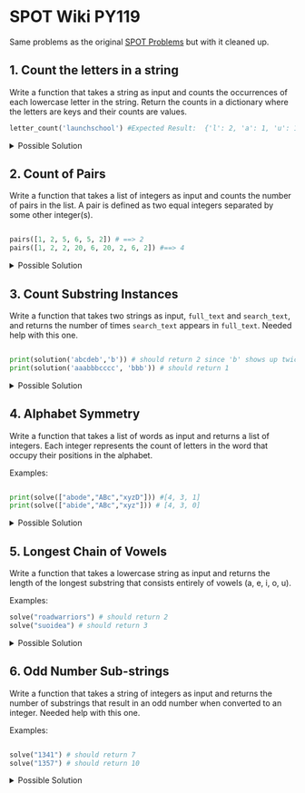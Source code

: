 # SPOT Wiki PY119

Same problems as the original [SPOT Problems](https://github.com/The-SPOT-Hub/SPOT-Wiki/blob/main/Lesson%20Materials%20%26%20Code/PY110/Python110_ProblemSets.md) but with it cleaned up.

## 1. Count the letters in a string

Write a function that takes a string as input and counts the occurrences of each
lowercase letter in the string. Return the counts in a dictionary where the
letters are keys and their counts are values.

```python
letter_count('launchschool') #Expected Result:  {'l': 2, 'a': 1, 'u': 1, 'n': 1, 'c': 2, 'h': 2, 's': 1, 'o': 2}
```

<details>
<summary>Possible Solution</summary>

```python
def letter_count(input_string):
    result = {}
    working = [character for character in input_string]
    for character in working:
        result[character] = result.get(character, 0) + 1
    return result
```

</details>

## 2. Count of Pairs

Write a function that takes a list of integers as input and counts the number of
pairs in the list. A pair is defined as two equal integers separated by some
other integer(s).

```python

pairs([1, 2, 5, 6, 5, 2]) # ==> 2
pairs([1, 2, 2, 20, 6, 20, 2, 6, 2]) #==> 4

```

<details>
<summary>Possible Solution</summary>

```python

def pairs(lst):
    temp = []
    for i in range(len(lst)-1):
        if lst[i] not in temp:
            temp.append(lst[i])
        elif lst[i] == lst[i-1]:
            temp.append(lst[i])
        else:
            continue
    return len(lst) - len(temp)
```
</details>

## 3. Count Substring Instances

Write a function that takes two strings as input, `full_text` and `search_text`, and returns the number of times `search_text` appears in `full_text`. Needed help with this one. 

```python

print(solution('abcdeb','b')) # should return 2 since 'b' shows up twice
print(solution('aaabbbcccc', 'bbb')) # should return 1

```

<details>
<summary>Possible Solution</summary>

```python
def solution(full_text, search_text):
    return full_text.count(search_text)
```

</details>

## 4. Alphabet Symmetry

Write a function that takes a list of words as input and returns a list of integers. Each integer represents the count of letters in the word that occupy their positions in the alphabet.

Examples:

```python

print(solve(["abode","ABc","xyzD"])) #[4, 3, 1]
print(solve(["abide","ABc","xyz"])) # [4, 3, 0]

```

<details>
<summary>Possible Solution</summary>

```python

def solve(lst):

    alpha_positions = {
    "a": 1,
    "b": 2,
    "c": 3,
    "d": 4,
    "e": 5,
    "f": 6,
    "g": 7,
    "h": 8,
    "i": 9,
    "j": 10,
    "k": 11,
    "l": 12,
    "m": 13,
    "n": 14,
    "o": 15,
    "p": 16,
    "q": 17,
    "r": 18,
    "s": 19,
    "t": 20,
    "u": 21,
    "v": 22,
    "w": 23,
    "x": 24,
    "y": 26,
    "z": 26
}
    result = []
   
    for string in lst:
        count = 0
        for index, char in enumerate(string.casefold()):
            if index + 1 == alpha_positions.get(char):
                count += 1
        result.append(count)
    return result
```

</details>


## 5. Longest Chain of Vowels

Write a function that takes a lowercase string as input and returns the length of the longest substring that consists entirely of vowels (a, e, i, o, u).

Examples:

```python
solve("roadwarriors") # should return 2
solve("suoidea") # should return 3
```

<details>
<summary>Possible Solution</summary>

```python
def solve(input_string):
    temp = []
    vowels = ['a', 'e', 'i', 'o', 'u']
    for i in range(len(input_string) - 1):
        count = 0
        if input_string[i] in vowels and input_string[i+1] in vowels:
            count += 1
            temp.append(count)
        else:
            continue
    return sum(temp)

print(solve("roadwarriors"))# should return 2
print(solve("suoidea"))# should return 3
```

</details>

## 6. Odd Number Sub-strings

Write a function that takes a string of integers as input and returns the number of substrings that result in an odd number when converted to an integer. Needed help with this one.

Examples:

```python

solve("1341") # should return 7
solve("1357") # should return 10

```

<details>
<summary>Possible Solution</summary>

```python

def solve(string):

    temp = []
    for i in range(len(string)):
        for j in range(i, len(string)):
            substring = string[i:j+1]
            if int(substring) % 2 == 1:
                temp.append(substring)
    return len(temp)

print(solve("1341")) #7
print(solve("1357")) #10

```

## 7. The Nth Char

Write a function that takes a list of words and constructs a new word by concatenating the `nth` letter from each word, where `n` is the position of the word in the list.

Example:

```python
nth_char(['yoda', 'best', 'has']) # should return 'yes'
```

<details>
<summary>Possible Solution</summary>

```python

def nth_char(lst):
    new_string = ''
    for index, element in enumerate(lst):
        new_string += element[index]
    return new_string


print(nth_char(['yoda', 'best', 'has'])) # 'yes'
```

</details>

## 8. Smallest Substring Repeat

Write a function that takes a non-empty string `s` as input and finds the minimum substring `t` and the maximum number `k`, such that the entire string `s` is equal to `t` repeated `k` times. Had no idea with this one.

Examples:

```python
print(f("ababab")) # should return ["ab", 3]
```

<details>
<summary>Possible Solution</summary>

```python

def smallest_substring(s):
    n = len(s)
    for i in range(1, n + 1):
        t = s[:i]
        k = n // i
        if t * k == s:
            return [t, k]
    # If no substring found, s itself is the answer
    return [s, 1]

# Example usage:
print(smallest_substring("ababab"))  # Output: ['ab', 3]
print(smallest_substring("aaaaaa"))  # Output: ['a', 6]
print(smallest_substring("abcabcabc"))  # Output: ['abc', 3]
print(smallest_substring("abcdef")) 
```
</details>

## 9. Typoglycemia Generator

Write a function that generates text following a pattern where:
1) the first and last characters of each word remain in their original place
2) characters between the first and last characters are sorted alphabetically
3) punctuation should remain at the same place as it started

Revisit this one!

Examples:
```python
scramble_words('professionals') #'paefilnoorsss'
scramble_words("you've gotta dance like there's nobody watching, love like you'll never be hurt, sing like there's nobody listening, and live like it's heaven on earth.") #"you've gotta dacne like teehr's nbdooy wachintg, love like ylo'ul neevr be hrut, sing like teehr's nbdooy leiinnstg, and live like it's haeevn on earth."
```

<details>
<summary>Possible Solution</summary>

```python
def get_special_char(word):
    special_char = "" 
    for char in word:
        if not char.isalnum():
            special_char = char
    return special_char

def get_special_char_index(word, special_char):
    return word.index(special_char)

def clean_word(word):
    cleaned_word = ""
    for char in word:
        if char.isalnum():
            cleaned_word += char

    return cleaned_word


def process_word(word):
    if len(word) < 4:
        return word
    elif word.isalnum():
            beginning, middle, end = word[0], word[1:-1], word[-1]
            sorted_middle = sorted(list(middle))
            word = list(beginning) + sorted_middle + list(end)
            return "".join(word)
    elif not word.isalnum():
        special_char = get_special_char(word)
        special_char_idx = get_special_char_index(word, special_char)
        cleaned_word = clean_word(word)
        beginning = list(cleaned_word[0])
        middle = list(cleaned_word[1:-1])
        end = list(cleaned_word[-1])
        sorted_middle = sorted(middle)
        word = beginning + sorted_middle + end
        word.insert(special_char_idx, special_char)
        return "".join(word)
            
def scramble_words(s):
    if " " not in s:
        result = process_word(s)
        return result
    else:
        list_of_words = s.split(" ")
        result = []
        for one_word in list_of_words:
            processed_word = process_word(one_word)
            result.append(processed_word)
        
        return " ".join(result)
```
</details>

## 10. Most Frequent Words

Write a function that, given a string of text, returns a list of the top-3 most
occurring words, in descending order of the number of occurrences.

Assumptions:
- A word is a string of letters (A to Z) optionally containing one or more apostrophes (').
- Matches should be case-insensitive.
- Ties may be broken arbitrarily.
- If a text contains fewer than three unique words, then either the top-2 or top-1 words should be returned, or an empty list if a text contains no words.

Examples:

```python

top_3_words(" , e .. ") # ["e"]
top_3_words(" ... ") # []
top_3_words(" ' ") # []
top_3_words(" ''' ") # []
top_3_words("""In a village of La Mancha, the name of which I have no desire to call to
mind, there lived not long since one of those gentlemen that keep a lance
in the lance-rack, an old buckler, a lean hack, and a greyhound for
coursing. An olla of rather more beef than mutton, a salad on most
nights, scraps on Saturdays, lentils on Fridays, and a pigeon or so extra
on Sundays, made away with three-quarters of his income.""") # should return ["a", "of", "on"]
```
<details>
<summary>Possible Solution</summary>

```python
def make_dictionary(input_string):
    to_count = []
    counts = {}
    split_elements = input_string.split()
    
    for element in split_elements:
        if element.isalpha():
            to_count.append(element)

    for element in to_count:
        if element not in counts:
            counts[element] = 1
        else:
            counts[element] += 1
    return counts

def top_3_words(counts):
    final = []
    count_dicts = make_dictionary(counts) 
    if not count_dicts:
        return []
    for _ in range(3):
        if len(count_dicts) == 1:
            for key in count_dicts.keys():
                final.append(key)
            break
        else:
            max_counts = max(count_dicts, key=count_dicts.get) #This line was hard but everything else was ok.
            final.append(max_counts)
            count_dicts.pop(max_counts)
    return final

print(top_3_words(" , e .. ")) # ["e"]
print(top_3_words("hi how are you hi how hi"))
print(top_3_words(" ... ")) # []
print(top_3_words(" ' ")) # []
print(top_3_words(" ''' ")) # []
print(top_3_words("""In a village of La Mancha, the name of which I have no desire to call to mind, there lived not long since one of those gentlemen that keep a lance in the lance-rack, an old buckler, 
a lean hack, and a greyhound for coursing. An olla of rather more beef than mutton, a salad on most nights, scraps on Saturdays, lentils on Fridays, and a pigeon or so extra on Sundays, made away with three-quarters of his income.""")) # should return ["a", "of", "on"]
```

</details>

## 11. Extract the domain name from a URL

Write a function that, given a URL as a string, parses out just the domain name and returns it.

Examples:

```python

domain_name("http://github.com/carbonfive/raygun") # should return "github"
domain_name("https://www.cnet.com") # should return "cnet"
```

<details>
<summary>Possible Solution</summary>

```python
def domain_name(input_string):
    half_way = strip_prefix(input_string)
    final = strip_suffix(half_way)
    return final

def strip_prefix(input_string):
    prefixes = ["http://", "https://www."]
    for prefix in prefixes:
        if input_string.startswith(prefix):
            half_cleaned = input_string.removeprefix(prefix)
    return half_cleaned

def strip_suffix(half_clean_string):
    listed = half_clean_string.split(".")
    return listed[0]

print(domain_name("http://github.com/carbonfive/raygun")) # should return "github"
print(domain_name("https://www.cnet.com")) # should return "cnet"
```
</details>

## 12. Detect the Pangram
A pangram is a sentence that contains every single letter of the alphabet at least once. Given a string, detect whether or not it is a pangram. Return True if it is, False if not. Ignore numbers and punctuation.

Examples:
```python
print(is_panagram("The quick brown fox jumps over the lazy dog.")) # should return True
print(is_panagram("This is not a pangram.")) # should return False
```

<details>
<summary>Possible Solution</summary>

```python

def is_panagram(input_string):
    abc = 'abcdefghijklmnopqrstuvwxyz'
    chars = [char for char in input_string.lower()]
    collection = []
    for char in chars:
        if char in abc:
            collection.append(char)
    if set(abc) == set(collection): #Needed a reminder about using uniques
        return True
    else:
        return False

print(is_panagram("The quick brown fox jumps over the lazy dog.")) # True
print(is_panagram("This is not a pangram.")) #False

```
</details>

## 13. Kebabize a String

Modify the kebabize function so that it converts a camel case string into a kebab case. Kebab case separates words with dashes '-'; camel case identifies separate words by upcasing the first character in each new word.

Examples:

```python

kebabize('camelsHaveThreeHumps') # should return 'camels-have-three-humps'
kebabize('myCamelHas3Humps') # should return 'my-camel-has-humps'
```

<details>
<summary>Possible Solution</summary>

```python
def kebabize(input_string):
    holding = []
    split_string = [char for char in input_string]
    for char in split_string:
        if char.isupper():
            holding.append("-")
        holding.append(char.lower())
    return "".join(holding)

print(kebabize('camelsHaveThreeHumps')) # 'camels-have-three-humps'
print(kebabize('myCamelHas3Humps')) #'my-camel-has-humps'
```
</details>

## 14. Dubstep

Write a function to decode a dubstep string to its original form. The string may begin and end with one or more "WUB"s and there will be at least one (and possibly more) "WUB"s between each word. The input consists of a single non-empty string, consisting only of uppercase English letters. Needed help with this one.

Examples:
```python

print(song_decoder("WUBWEWUBAREWUBWUBTHEWUBCHAMPIONSWUBMYWUBFRIENDWUB")) # should return "WE ARE THE CHAMPIONS MY FRIEND"
```

<details>
<summary>Possible Solution</summary>

```python

def song_decoder(input_string):
    return ' '.join(input_string.replace('WUB', ' ').split())

print(song_decoder("WUBWEWUBAREWUBWUBTHEWUBCHAMPIONSWUBMYWUBFRIENDWUB")) #"WE ARE THE CHAMPIONS MY FRIEND"
```

## 15. Take a Walk

You live in the city of Cartesia where all roads are laid out in a perfect grid. You arrived ten minutes too early to an appointment, so you decided to take the opportunity to go for a short walk. The city provides its citizens with a Walk Generating App on their phones -- every time you press the button it sends you a list of one-letter strings representing directions to walk (e.g., ['n', 's', 'w', 'e']). You always walk only a single block in a direction, and you know it takes you one minute to traverse one city block. Create a function that will return `True` if the walk the app gives you will take you exactly ten minutes (you don't want to be early or late!) and will, of course, return you to your starting point. Return `False` otherwise.

Note: You will always receive a valid list containing a random assortment of direction letters ('n', 's', 'e', or 'w' only). It will never give you an empty list (that's not a walk, that's standing still!).

Examples:

```python

is_valid_walk(['n','s','n','s','n','s','n','s','n','s']) # should return True
is_valid_walk(['w','e','w','e','w','e','w','e','w','e','w','e']) # should return False
is_valid_walk(['w']) # should return False
is_valid_walk(['n','n','n','s','n','s','n','s','n','s']) # should return F
```

<details>
<summary>Possible Solution</summary>

```python

def is_valid_walk(directions):

    if len(directions) % 10 == 0:
        if 'n' and 's' in directions:
            if directions.count('n') == directions.count('s'):
                return True
            return False
        elif 'e' and 'w' in directions:
            if directions.count('e') == directions.count('w'):
                return True
            return False
    
    return False

print(is_valid_walk(['n','s','n','s','n','s','n','s','n','s'])) # True
print(is_valid_walk(['w','e','w','e','w','e','w','e','w','e','w','e'])) # False
print(is_valid_walk(['w'])) # False
print(is_valid_walk(['n','n','n','s','n','s','n','s','n','s'])) # False
```

</details>

## 16. Spin Words
Write a function that takes in a string of one or more words and returns the same string, but with all words of five or more letters reversed. Strings passed in will consist of only letters and spaces. Spaces will be included only when more than one word is present.

Examples:

```python

spin_words("Hey fellow warriors") # should return "Hey wollef sroirraw"
spin_words("This is a test") # should return "This is a test"
spin_words("This is another test") # should return "This is rehtona test"
```

<details>
<summary>Possible Solution</summary>

```python

def spin_words(input_string):
    temp = input_string.split()
    for index, word in enumerate(temp):
        if len(word) >= 5:
            new_word = word[::-1]
            temp.insert(index, new_word)
            temp.pop(index+1)
    return " ".join(temp)


print(spin_words("Hey fellow warriors")) # "Hey wollef sroirraw"
print(spin_words("This is a test")) # "This is a test"
print(spin_words("This is another test")) # "This is rehtona test"
```

</details>

## 17. Expanded Form of Number

You will be given a number, and you need to return it as a string in expanded form. For example:

```python

expanded_form(12) # should return '10 + 2'
expanded_form(42) # should return '40 + 2'
expanded_form(70304) # should return '70000 + 300 + 4'
```

Note: All numbers will be whole numbers greater than 0.

<details>
<summary>Possible Solution</summary>

```python

def expanded_form(num):
    digits = [int(num) for num in str(num)]
    temp = []
    for i in range(len(digits)):
        digit = digits[i] * (10**(len(digits) - i - 1)) #Needed help with this line
        if digit == 0:
            continue
        temp.append(str(digit))
    return " + ".join(temp)
  
        
print(expanded_form(12)) # '10 + 2'
print(expanded_form(42)) # '40 + 2'
print(expanded_form(70304)) # '70000 + 300 + 4'
```
</details>

## 18. Multiplicative Persistence
Write a function, persistence, that takes in a positive parameter `num` and returns its multiplicative persistence, which is the number of times you must multiply the digits in `num` until you reach a single digit.

Examples:

```python
persistence(39) # should return 3, because 3*9=27, 2*7=14, 1*4=4 and 4 has only one digit
persistence(999) # should return 4, because 9*9*9=729, 7*2*9=126, 1*2*6=12, and finally 1*2=2
persistence(4) # should return 0, because 4 is already a one-digit number
persistence(25) # should return 2, because 2*5=10, and 1*0=0
```

<details>
<summary>Possible Solution</summary>

```python
def persistence(num):

    digits = [int(num) for num in str(num)]
    count = 0
    while len(digits) > 1:
        product = 1
        for i in range(len(digits)):
            product = product * digits[i] #Needed help with this line
        digits.clear()
        digits.append(product)
        digits = [int(num) for num in str(product)]
        count +=1
    return count

print(persistence(39)) # should return 3, because 3*9=27, 2*7=14, 1*4=4 and 4 has only one digit
print(persistence(999)) # should return 4, because 9*9*9=729, 7*2*9=126, 1*2*6=12, and finally 1*2=2
print(persistence(4)) # should return 0, because 4 is already a one-digit number
print(persistence(25)) # should return 2, because 2*5=10, and 1*0=0
```

</details>

## 19. Title-ize

A string is considered to be in title case if each word in the string is either:
a) Capitalized (that is, only the first letter of the word is in upper case)
b) Considered to be an exception and put entirely into lower case unless it is the first word, which is always capitalized.

Write a function that will convert a string into title case, given an optional list of exceptions (minor words). The list of minor words will be given as a string with each word separated by a space. Your function should ignore the case of the minor words string -- it should behave in the same way even if the case of the minor word string is changed.

Examples:

```python

title_case('a clash of KINGS', 'a an the of') # should return 'A Clash of Kings'
title_case('THE WIND IN THE WILLOWS', 'The In') # should return 'The Wind in the Willows'
title_case('the quick brown fox') # should return 'The Quick Brown Fox'
```

<details>
<summary>Possible Solution</summary>

```python

def title_case(input_string, exceptions=''): #Needed a reminder about defaults
    exceptions = exceptions.lower().split()
    final = []
    temp = input_string.lower().split()
    for word in temp:
        if word in exceptions:
            final.append(word)
        else:
            final.append(word.capitalize())
    popped = final.pop(0)
    final.insert(0, popped.capitalize())
    return " ".join(final)
 
print(title_case('a clash of KINGS', 'a an the of')) # should return 'A Clash of Kings'
print(title_case('THE WIND IN THE WILLOWS', 'The In')) # should return 'The Wind in the Willows'
print(title_case('the quick brown fox')) # should return 'The Quick Brown Fox'

```
</details>

## 20. Character Count Sorting
Write a function that takes a string as an argument and groups the number of times each character appears in the string as a dictionary sorted by the highest number of occurrences.

The characters should be sorted alphabetically, and you should ignore spaces, special characters, and count uppercase letters as lowercase ones. Note: Struggled with appending a list to a dictionary value.

Examples:

```python

get_char_count("Mississippi") # should return {4: ['i', 's'], 2: ['p'], 1: ['m']}
get_char_count("Hello. Hello? HELLO!!") # should return {6: ['l'], 3: ['e', 'h', 'o']}
get_char_count("aaa...bb...c!") # should return {3: ['a'], 2: ['b'], 1: ['c']}
get_char_count("aaabbbccc") # should return {3: ['a', 'b', 'c']}
get_char_count("abc123") # should return {1: ['1', '2', '3', 'a', 'b', 'c']}
```

<details>
<summary>Possible Solution</summary>

```python

def get_char_count(input_string):
    chars = [char for char in input_string.lower() if char.isalnum()]
    counts = {}
    final = {}
    sorted_final = {}
    for char in chars:
        counts[char] = counts.get(char, 0) + 1
    for char, count in counts.items():
        if count in final:
            final[count].append(char) #How to append a list as a dictionary value.
        else:
            final[count] = [char]
    for count in final:
        final[count].sort(reverse=True)
    for count in sorted(final.keys(), reverse=True):
        sorted_final[count] = final[count]
    
    return sorted_final
```

</details>

## 21. Mine Location

You've just discovered a square (NxN) field and you notice a warning sign. The sign states that there's a single bomb in the 2D grid-like field in front of you.

Write a function `mine_location` that accepts a 2D array, and returns the location of the mine. The mine is represented as the integer 1 in the 2D array. Areas in the 2D array that are not the mine will be represented as 0s.

The location returned should be an array where the first element is the row index, and the second element is the column index of the bomb location (both should be 0 based). All 2D arrays passed into your function will be square (NxN), and there will only be one mine in the array. Note: Struggled with this one.

Examples:
```python

mine_location([[1, 0, 0], [0, 0, 0], [0, 0, 0]]) # should return [0, 0]
mine_location([[0, 0, 0], [0, 1, 0], [0, 0, 0]]) # should return [1, 1]
mine_location([[0, 0, 0], [0, 0, 0], [0, 1, 0]]) # should return [2, 1]
mine_location([[1, 0], [0, 0]]) # should return [0, 0]
mine_location([[1, 0, 0], [0, 0, 0], [0, 0, 0]]) # should return [0, 0]
mine_location([[0, 0, 0, 0], [0, 0, 0, 0], [0, 0, 1, 0], [0, 0, 0, 0]]) # should return [2, 2]

```
<details>
<summary>Possible Solution</summary>

```python

def mine_location(matrix):
    result = []
    for row_index, lst in enumerate(matrix):
        if 1 in lst:
            result.append(row_index)
        for col_index, item in enumerate(lst):
            if 1 == item:
                result.append(col_index)
    return result 
               
print(mine_location([[1, 0, 0], [0, 0, 0], [0, 0, 0]])) # should return [0, 0]
print(mine_location([[0, 0, 0], [0, 1, 0], [0, 0, 0]])) # should return [1, 1]
print(mine_location([[0, 0, 0], [0, 0, 0], [0, 1, 0]])) # should return [2, 1]
print(mine_location([[1, 0], [0, 0]])) # should return [0, 0]
print(mine_location([[1, 0, 0], [0, 0, 0], [0, 0, 0]])) # should return [0, 0]
print(mine_location([[0, 0, 0, 0], [0, 0, 0, 0], [0, 0, 1, 0], [0, 0, 0, 0]])) # should return [2, 2]
```

## 22. Substring is Anagram?

Write a function `scramble(str1, str2)` that returns `True` if a portion of `str1` characters can be rearranged to match `str2`, otherwise returns `False`.

Notes:
- Only lower case letters will be used (a-z). No punctuation or digits will
	be included.
- Performance needs to be considered.
- Input strings `str1` and `str2` are null terminated.

Examples:
```python
scramble('rkqodlw', 'world') # should return True
scramble('cedewaraarossoqqyt', 'carrot') # should return True
scramble('katas', 'steak') # should return False
scramble('scriptjava', 'javascript') # should return True
scramble('scriptingjava', 'javascript') # should return True
```

<details>
<summary>Possible Solution</summary>

```python
def scramble(str1, str2):
    string_1 = [char for char in str1]
    string_2 = [char for char in str2]
    length_2 = len(str2)
    count = 0

    for char in string_2:
        if char in string_1:
            count += 1

    if count == length_2:
        return True
    else:
        return False

print(scramble('rkqodlw', 'world')) # should return True
print(scramble('cedewaraarossoqqyt', 'carrot')) # should return True
print(scramble('katas', 'steak')) # should return False
print(scramble('scriptjava', 'javascript')) # should return True
print(scramble('scriptingjava', 'javascript')) # should return True
```

</details>

## 23. Longest alphabetical substring

Write a function `longest(s)` that finds and returns the longest substring of `s` where the characters are in alphabetical order. Note: Struggled with this one. Completely whiffed this one.

Example:
```python
longest('asd')                  # should return 'as'
longest('nab')                  # should return 'ab'
longest('abcdeapbcdef')         # should return 'abcde'
longest('asdfaaaabbbbcttavvfffffdf') # should return 'aaaabbbbctt'
longest('asdfbyfgiklag')        # should return 'fgikl'
longest('z')                    # should return 'z'
longest('zyba')                 # should return 'z'
```
<details>
<summary>Possible Solution</summary>

```python

def longest(input_string):
    if not input_string:
        return ""
    s = [char for char in input_string]
    max_sub = [s[0]]
    curr_sub = [s[0]]
    for i in range(1, len(s)):
        if ord(s[i]) >= ord(s[i-1]):
            curr_sub.append(s[i])
        else:
            if len(curr_sub) > len(max_sub):
                max_sub = curr_sub[:]
            curr_sub = [s[i]]
    if len(curr_sub) > len(max_sub):
        max_sub = curr_sub[:]
    return ''.join(max_sub)


print(longest('asd'))                # should return 'as'
print(longest('nab'))                 # should return 'ab'
print(longest('abcdeapbcdef'))        # should return 'abcde'
print(longest('asdfaaaabbbbcttavvfffffdf')) # should return 'aaaabbbbctt'
print(longest('asdfbyfgiklag'))       # should return 'fgikl'
print(longest('z'))                   # should return 'z'
print(longest('zyba'))                 # should return 'z'
```
</details>


## 24. Generate Hashtags
Write a function `generate_hashtag(s)` that generates a hashtag from the given string `s`.

Rules:
- The hashtag must start with a '#' symbol.
- All words in the hashtag must start with a capital letter.
- If the resulting hashtag is longer than 140 characters, the function should return `False`.
- If the input string or the resulting hashtag is an empty string, the function should return `False`.

Examples:

```python

generate_hashtag("")                       # should return `False`
generate_hashtag(" " * 200)                # should return `False`
generate_hashtag("Do We have A Hashtag")   # should return "#DoWeHaveAHashtag"
generate_hashtag("Nice To Meet You")       # should return "#NiceToMeetYou"
generate_hashtag("this is a test")         # should return "#ThisIsATest"
generate_hashtag("this is a very long string" + " " * 140 + "end")  # should return "#ThisIsAVeryLongStringEnd"
generate_hashtag("a" * 139)                # should return "#A" + "a" * 138
generate_hashtag("a" * 141)                # should return `False`

```

<details>
<summary>Possible Solution</summary>

```python
def generate_hashtag(input_string):
    if not input_string or input_string.isspace():
        return False
    else:
        temp = []
        new_string = input_string.split()
        lengths = [char for char in input_string]
        for char in lengths:
            if char.isspace():
                lengths.remove(char)
        if len(lengths) < 140:
            for word in new_string:
                temp.append(word.capitalize())
            result = "".join(temp)
            return f"#{result}"
        else:
            return False
        
print(generate_hashtag(""))                     # should return `False`
print(generate_hashtag(" " * 200))                # should return `False`
print(generate_hashtag("Do We have A Hashtag"))   # should return "#DoWeHaveAHashtag"
print(generate_hashtag("Nice To Meet You"))      # should return "#NiceToMeetYou"
print(generate_hashtag("this is a test"))         # should return "#ThisIsATest"
print(generate_hashtag("this is a very long string" + " " * 140 + "end"))  # should return "#ThisIsAVeryLongStringEnd"
print(generate_hashtag("a" * 139))                # should return "#A" + "a" * 138
print(generate_hashtag("a" * 140))                # should return `False`
```
</details>

## 25. How many cakes can the baker make?

Pete is baking cakes and needs help calculating how many he can make with his recipes and available ingredients. Write a function `cakes()` that takes two dictionaries: the recipe and the available ingredients. Return the maximum number of cakes Pete can bake. Notes: Some struggle with this one. See below.

Rules:
- Ingredients not present in the objects can be considered as 0.

```python
# must return 2
cakes({"flour"=>500, "sugar"=>200, "eggs"=>1},{"flour"=>1200, "sugar"=>1200, "eggs"=>5, "milk"=>200}) == 2

# must return 11
cakes({"cream"=>200, "flour"=>300, "sugar"=>150, "milk"=>100, "oil"=>100},{"sugar"=>1700, "flour"=>20000,
"milk"=>20000, "oil"=>30000, "cream"=>5000}) == 11

# must return 0
cakes({"apples"=>3, "flour"=>300, "sugar"=>150, "milk"=>100, "oil"=>100},{"sugar"=>500, "flour"=>2000,
"milk"=>2000}) == 0

# must return 0
cakes({"apples"=>3, "flour"=>300, "sugar"=>150, "milk"=>100, "oil"=>100},{"sugar"=>500, "flour"=>2000,
"milk"=>2000, "apples"=>15, "oil"=>20}) == 0

# must return 0
cakes({"eggs"=>4, "flour"=>400},{}) == 0

# must return 1
cakes({"cream"=>1, "flour"=>3, "sugar"=>1, "milk"=>1, "oil"=>1, "eggs"=>1},{"sugar"=>1, "eggs"=>1, "flour"=>3,
"cream"=>1, "oil"=>1, "milk"=>1}) == 1
```

<details>
<summary>Possible Solution</summary>

First you have to change all the `=>` to `:` because that was dumb.

```python

def cakes(dict1, dict2):
    needs = dict(sorted(dict1.items()))
    haves = dict(sorted(dict2.items()))
    length_needs = len(needs)
    length_haves = len(haves)
    maximums = []
    for ingredient, amount in needs.items():
        if length_needs > length_haves:
            return 0
        if ingredient in haves:
            amount2 = haves[ingredient] #was missing this line. See below.
            if amount:
                result = amount2 // amount
                maximums.append(result)
    if not maximums:
        return 0

    return min(maximums)
                

#All return True
print(cakes({"flour": 500, "sugar": 200, "eggs": 1}, {"flour": 1200, "sugar": 1200, "eggs": 5, "milk": 200}) == 2)

print(cakes({"cream": 200, "flour": 300, "sugar": 150, "milk": 100, "oil": 100}, {"sugar": 1700, "flour": 20000,
  "milk": 20000, "oil": 30000, "cream": 5000}) == 11)

print(cakes({"apples": 3, "flour": 300, "sugar": 150, "milk": 100, "oil": 100}, {"sugar": 500, "flour": 2000,
  "milk": 2000}) == 0)

print(cakes({"apples": 3, "flour": 300, "sugar": 150, "milk": 100, "oil": 100}, {"sugar": 500, "flour": 2000,
   "milk": 2000, "apples": 15, "oil": 20}) == 0)

print(cakes({"eggs": 4, "flour": 400}, {}) == 0)

print(cakes({"cream": 1, "flour": 3, "sugar": 1, "milk": 1, "oil": 1, "eggs": 1}, {"sugar": 1, "eggs": 1, "flour": 3,
  "cream": 1, "oil": 1, "milk": 1}) == 1)
```

That line looks up the value in haves that corresponds to the current key (which you are iterating over, usually from needs). It assigns that value to the variable amount2, so you can use it in calculations or comparisons.

</details>

## 26. Mean Square

Create a function that takes two integer arrays of equal length, compares the value of each member in one array to the corresponding member in the other, squares the absolute value difference between those two values, and returns the average of those squared absolute value differences between each member pair.

Examples:

[1, 2, 3], [4, 5, 6] --> 9 because (9 + 9 + 9) / 3
[10, 20, 10, 2], [10, 25, 5, -2] --> 16.5 because (0 + 25 + 25 + 16) / 4
[-1, 0], [0, -1] --> 1 because (1 + 1) / 2

```python
solution([1, 2, 3], [4, 5, 6]) == 9
solution([10, 20, 10, 2], [10, 25, 5, -2]) == 16.5
solution([-1, 0], [0, -1]) == 1
```

<details>
<summary>Possible Solution</summary>

```python

def solution(lst1, lst2):
  tmp = [abs(lst1[i] - lst2[i]) ** 2 for i in range(len(lst1))]
  return sum(tmp) / len(tmp)

#All print True
print(solution([1, 2, 3], [4, 5, 6]) == 9)
print(solution([10, 20, 10, 2], [10, 25, 5, -2]) == 16.5)
print(solution([-1, 0], [0, -1]) == 1)
```

</details>

## 27. Write a function that finds all the anagrams of a word from a list. Two words are anagrams of each other if they both contain the same letters.

Examples

```python
'abba' & 'baab' == true
'abba' & 'bbaa' == true
'abba' & 'abbba' == false
'abba' & 'abca' == false
```

print(anagrams('abba', ['aabb', 'abcd', 'bbaa', 'dada']) == ['aabb', 'bbaa'])
print(anagrams('racer', ['crazer', 'carer', 'racar', 'caers', 'racer']) == ['carer', 'racer'])
print(anagrams('laser', ['lazing', 'lazy', 'lacer']) == [])


<details>
<summary>Possible Solution</summary>

```python

def anagrams(input_string, lst):
    
    result = []

    s_chars = [char for char in input_string]
    input_dict = {}
    for char in s_chars:
        count = s_chars.count(char)
        input_dict[char] = count
    sorted_input = dict(sorted(input_dict.items()))
   
    for element in lst:
      lst_dict = {}
      for char in element:
        element_count = element.count(char)
        lst_dict[char] = element_count
      sorted_lst = dict(sorted(lst_dict.items()))    

      if sorted_input == sorted_lst:
        result.append(element)
        
    return result
            
print(anagrams('abba', ['aabb', 'abcd', 'bbaa', 'dada']) == ['aabb', 'bbaa'])
print(anagrams('racer', ['crazer', 'carer', 'racar', 'caers', 'racer']) == ['carer', 'racer'])
print(anagrams('laser', ['lazing', 'lazy', 'lacer']) == [])

```
</details>

## 28. Group by 2 chars

Write a function that splits the string into pairs of two characters. If the string contains an odd number of characters, replace the missing second character of the final pair with an underscore `('_')`.

Examples:

```python

solution('abc') == ['ab', 'c_']
solution('abcdef') == ['ab', 'cd', 'ef']
solution("abcdef") == ["ab", "cd", "ef"]
solution("abcdefg") == ["ab", "cd", "ef", "g_"]
solution("") == []
```

<details>
<summary>Possible Solution</summary>

```python

def solution(input_string):
    result = []
    if not input_string:
        return []
    
    else:
        if len(input_string) % 2 == 0:
            for char in range(0,len(input_string)-1, 2):
                pair = input_string[char]+input_string[char+1]
                result.append(pair)
        else:
            chars = [char for char in input_string]
            chars.append("_")
            for char in range(0, len(chars)-1, 2) :
                pair = chars[char]+chars[char+1]
                result.append(pair)
    return result

print(solution('abc') == ['ab', 'c_'])
print(solution('abcdef') == ['ab', 'cd', 'ef'])
print(solution("abcdef") == ["ab", "cd", "ef"])
print(solution("abcdefg") == ["ab", "cd", "ef", "g_"])
print(solution("") == [])

```
</details>

## 29. Anagram Difference Count

Given two words, determine the number of letters you need to remove from them to make them anagrams.

Example:

```python
anagram_difference('', '') == 0
anagram_difference('a', '') == 1
anagram_difference('', 'a') == 1
anagram_difference('ab', 'a') == 1
anagram_difference('ab', 'ba') == 0
anagram_difference('ab', 'cd') == 4
anagram_difference('aab', 'a') == 2
anagram_difference('a', 'aab') == 2
```

<details>
<summary>Possible Solution</summary>

```python

# The first was my successfull but bloated solution. 

def anagram_difference(str1, str2):
    needed_chars = []
    count = 0

    if not str1:
        for char in str2:
            needed_chars.append(char)
        return len(needed_chars)
    elif not str2:
        for char in str1:
            needed_chars.append(char)
        return len(needed_chars)   
    
    elif len(str1) > len(str2) and str1[0] != str1[1]:
        for char in str1:
            if char not in str2:
                needed_chars.append(char)
    
    elif len(str2) > len(str1) and str2[0] != str2[1]:
        for char in str2:
            if char not in str1:
                needed_chars.append(char)         

    elif len(str1) > len(str2) and str1[0] == str1[1]:
        for char in str1:
            if char not in str2:
                needed_chars.append(char)
                needed_chars.append(str1[1])
    
    elif len(str2) > len(str1) and str2[0] == str2[1]:
        for char in str2:
            if char not in str1:
                needed_chars.append(char)
                needed_chars.append(str2[1])

    else:
        if set(str1) == set(str2):
            return 0
        else:
            for char in str1:
                if char not in str2:
                    needed_chars.append(char) 
            for char in str2:
                if char not in str1:
                    needed_chars.append(char) 

    return len(needed_chars)
    
print(anagram_difference('', '') == 0)
print(anagram_difference('a', '') == 1)
print(anagram_difference('', 'a') == 1)
print(anagram_difference('ab', 'a') == 1)
print(anagram_difference('ab', 'ba') == 0)
print(anagram_difference('ab', 'cd') == 4)
print(anagram_difference('aab', 'a') == 2)
print(anagram_difference('a', 'aab') == 2)

#Co Pilot's solution that's significantly less terrible

def anagram_difference(str1, str2):
    # Convert to lists for mutability
    l1 = list(str1)
    l2 = list(str2)
    
    # Remove matching characters one by one
    i = 0
    while i < len(l1):
        char = l1[i]
        if char in l2:
            l2.remove(char)
            l1.pop(i)
            # Do not increment i, as the next char shifted into position i
        else:
            i += 1
    # The leftovers are the difference
    return len(l1) + len(l2)
```

</details>

## 30. Is anagram?

Write a function to determine if two words are anagrams of each other.

Examples:

```python
is_anagram('Creative', 'Reactive') == true
is_anagram("foefet", "toffee") == true
is_anagram("Buckethead", "DeathCubeK") == true
is_anagram("Twoo", "WooT") == true
is_anagram("dumble", "bumble") == false
```

<details>
<summary>Possible Solution</summary>

```python
def is_anagram(str1, str2):
    if set(str1.lower()) == set(str2.lower()):
        return True
    else:
        return False
    

print(is_anagram('Creative', 'Reactive') == True)
print(is_anagram("foefet", "toffee") == True)
print(is_anagram("Buckethead", "DeathCubeK") == True)
print(is_anagram("Twoo", "WooT") == True)
print(is_anagram("dumble", "bumble") == False)
```
</details>